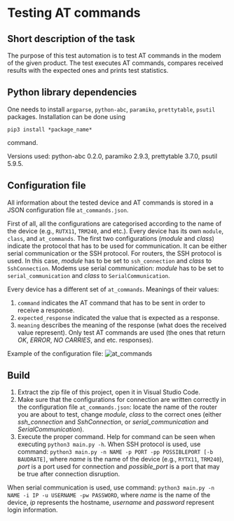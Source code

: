 # Testing AT commands
## Short description of the task
The purpose of this test automation is to test AT commands in the modem of the given product.
The test executes AT commands, compares received results with the expected ones and prints test statistics.

## Python library dependencies

One needs to install `argparse`, `python-abc`, `paramiko`, `prettytable`, `psutil` packages.
Installation can be done using
```
pip3 install *package_name*
```
command.

Versions used:
python-abc 0.2.0,
paramiko 2.9.3,
prettytable 3.7.0,
psutil 5.9.5.

## Configuration file
All information about the tested device and AT commands is stored in a JSON configuration file `at_commands.json`.

First of all, all the configurations are categorised according to the name of the device (e.g., `RUTX11`, `TRM240`, and etc.). Every device has its own `module`, `class`, and `at_commands`. The first two configurations (*module* and *class*) indicate the protocol that has to be used for communication. It can be either serial communication or the SSH protocol. For routers, the SSH protocol is used. In this case, *module* has to be set to `ssh_connection` and *class* to `SshConnection`. Modems use serial communication: *module* has to be set to `serial_communication` and *class* to `SerialCommunication`.

Every device has a different set of `at_commands`. Meanings of their values:
1. `command` indicates the AT command that has to be sent in order to receive a response.
2. `expected_response` indicated the value that is expected as a response.
3. `meaning` describes the meaning of the response (what does the received value represent).
Only test AT commands are used (the ones that return *OK*, *ERROR*, *NO CARRIES*, and etc. responses).

Example of the configuration file:
![at_commands](https://github.com/astadantupasta/testing_AT_commands/assets/79766133/61786cbd-509d-437f-9304-b4085a512a95)

## Build
1. Extract the zip file of this project, open it in Visual Studio Code.
2. Make sure that the configurations for connection are written correctly in the configuration file `at_commands.json`: locate the name of the router you are about to test, change *module*, *class* to the correct ones (either *ssh_connection* and *SshConnection*, or *serial_communication* and *SerialCommunication*).
3. Execute the proper command. Help for command can be seen when executing `python3 main.py -h`.
When SSH protocol is used, use command:
`python3 main.py -n NAME -p PORT -pp POSSIBLEPORT [-b BAUDRATE]`, where *name* is the name of the device (e.g., `RYTX11`, `TRM240`), *port* is a port used for connection and *possible_port* is a port that may be true after connection disruption.

When serial communication is used, use command:
`python3 main.py -n NAME -i IP -u USERNAME -pw PASSWORD`, where *name* is the name of the device, *ip* represents the hostname, *username* and *password* represent login information.
